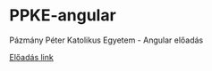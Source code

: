# PPKE-angular
Pázmány Péter Katolikus Egyetem - Angular előadás

[Előadás link](https://www.youtube.com/watch?v=UPBSOmwDHJM)
